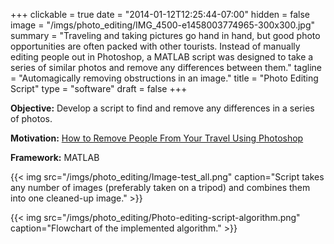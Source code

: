 +++
clickable = true
date = "2014-01-12T12:25:44-07:00"
hidden = false
image = "/imgs/photo_editing/IMG_4500-e1458003774965-300x300.jpg"
summary = "Traveling and taking pictures go hand in hand, but good photo opportunities are often packed with other tourists. Instead of manually editing people out in Photoshop, a MATLAB script was designed to take a series of similar photos and remove any differences between them."
tagline = "Automagically removing obstructions in an image."
title = "Photo Editing Script"
type = "software"
draft = false
+++

__Objective:__ Develop a script to find and remove any differences in a series of photos.

__Motivation:__ [How to Remove People From Your Travel Using Photoshop](http://toomanyadapters.com/how-to-remove-people-travel-photos-photoshop/)

__Framework:__ MATLAB

{{< img src="/imgs/photo_editing/Image-test_all.png" caption="Script takes any number of images (preferably taken on a tripod) and combines them into one cleaned-up image." >}}


{{< img src="/imgs/photo_editing/Photo-editing-script-algorithm.png" caption="Flowchart of the implemented algorithm." >}}
